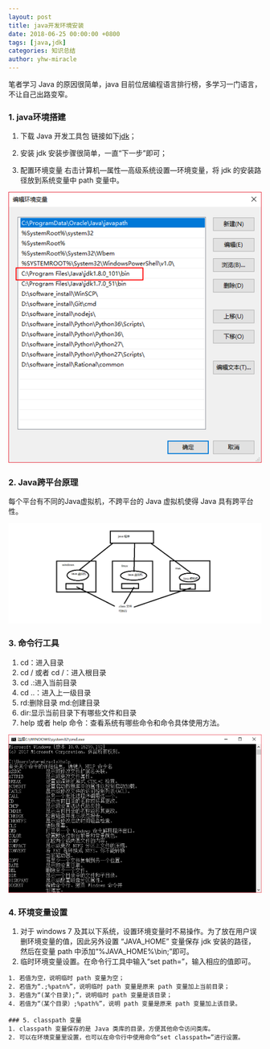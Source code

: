 ```yaml
---
layout: post
title: java开发环境安装
date: 2018-06-25 00:00:00 +0800
tags: [java,jdk]
categories: 知识总结
author: yhw-miracle
---
```

笔者学习 Java 的原因很简单，java 目前位居编程语言排行榜，多学习一门语言，不让自己出路变窄。

### 1. java环境搭建
1. 下载 Java 开发工具包
链接如下[jdk](https://www.oracle.com/technetwork/java/javase/downloads/index.html)；

2. 安装 jdk
安装步骤很简单，一直“下一步”即可；

3. 配置环境变量
右击计算机—属性—高级系统设置—环境变量，将 jdk 的安装路径放到系统变量中 path 变量中。

![](/images/2018/T8EgHRSikOM5lREMwugQ1oxr.png)

### 2. Java跨平台原理
每个平台有不同的Java虚拟机，不跨平台的 Java 虚拟机使得 Java 具有跨平台性。

![](/images/2018/-A7BNAagY9tt_r8qU01RGVDZ.png)

### 3. 命令行工具
1. cd：进入目录
2. cd / 或者 cd /：进入根目录
3. cd .:进入当前目录
4. cd ..：进入上一级目录
5. rd:删除目录 md:创建目录
6. dir:显示当前目录下有哪些文件和目录
7. help 或者 help 命令：查看系统有哪些命令和命令具体使用方法。

![](/images/2018/5Mkn6WM0f_r4DowjChQY9j5Z.png)

### 4. 环境变量设置
1. 对于 windows 7 及其以下系统，设置环境变量时不易操作。为了放在用户误删环境变量的值，因此另外设置 “JAVA_HOME” 变量保存 jdk 安装的路径，然后在变量 path 中添加“%JAVA_HOME%\bin;”即可。
2. 临时环境变量设置。在命令行工具中输入“set path=”，输入相应的值即可。

```
1. 若值为空，说明临时 path 变量为空；
2. 若值为“.;%patn%”，说明临时 path 变量是原来 path 变量加上当前目录；
3. 若值为“(某个目录);”，说明临时 path 变量是该目录；
4. 若值为“（某个目录）;%path%”，说明 path 变量是原来 path 变量加上该目录。

### 5. classpath 变量
1. classpath 变量保存的是 Java 类库的目录，方便其他命令访问类库。
2. 可以在环境变量里设置，也可以在命令行中使用命令“set classpath=”进行设置。
```
